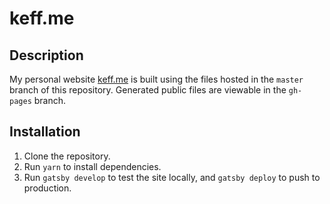keff.me
=======

## Description

My personal website [keff.me](http://keff.me) is built using the files hosted in the `master` branch of this repository. Generated public files are viewable in the `gh-pages` branch.


## Installation

1. Clone the repository.
2. Run `yarn` to install dependencies.
3. Run `gatsby develop` to test the site locally, and `gatsby deploy` to push to production.
